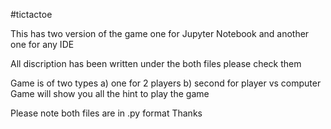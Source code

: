 #tictactoe

This has two version of the game one for Jupyter Notebook and another one for any IDE

All discription has been written under the both files please check them

Game is of two types a) one for 2 players b) second for player vs computer Game will show you all the hint to play the game

Please note both files are in .py format Thanks
